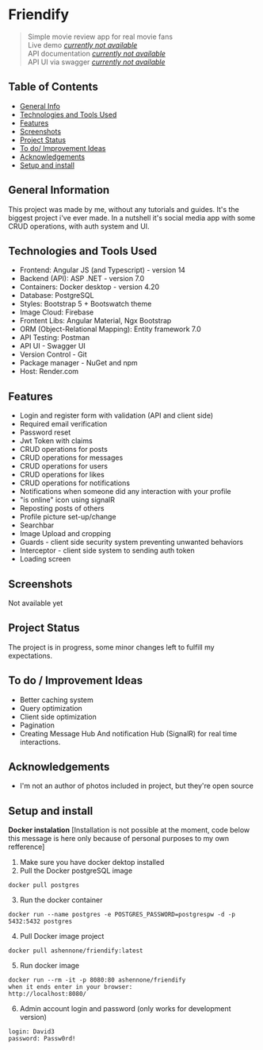 # Friendify

> Simple movie review app for real movie fans\
> Live demo [_currently not available_]()\
> API documentation [_currently not available_]()\
> API UI via swagger [_currently not available_]()

## Table of Contents

-  [General Info](#general-information)
-  [Technologies and Tools Used](#technologies-and-tools-used)
-  [Features](#features)
-  [Screenshots](#screenshots)
-  [Project Status](#project-status)
-  [To do/ Improvement Ideas](#to-do--improvement-ideas)
-  [Acknowledgements](#acknowledgements)
-  [Setup and install](#setup-and-install)

## General Information

This project was made by me, without any tutorials and guides. It's the biggest project i've ever made. In a nutshell it's social media app with some CRUD operations, with auth system and UI.

## Technologies and Tools Used

-  Frontend: Angular JS (and Typescript) - version 14
-  Backend (API): ASP .NET - version 7.0
-  Containers: Docker desktop - version 4.20
-  Database: PostgreSQL
-  Styles: Bootstrap 5 + Bootswatch theme
-  Image Cloud: Firebase
-  Frontent Libs: Angular Material, Ngx Bootstrap
-  ORM (Object-Relational Mapping): Entity framework 7.0
-  API Testing: Postman
-  API UI - Swagger UI
-  Version Control - Git
-  Package manager - NuGet and npm
-  Host: Render.com

## Features

-  Login and register form with validation (API and client side)
-  Required email verification
-  Password reset
-  Jwt Token with claims
-  CRUD operations for posts
-  CRUD operations for messages
-  CRUD operations for users
-  CRUD operations for likes
-  CRUD operations for notifications
-  Notifications when someone did any interaction with your profile
-  "is online" icon using signalR
-  Reposting posts of others
-  Profile picture set-up/change
-  Searchbar
-  Image Upload and cropping
-  Guards - client side security system preventing unwanted behaviors
-  Interceptor - client side system to sending auth token
-  Loading screen

## Screenshots

Not available yet

## Project Status

The project is in progress, some minor changes left to fulfill my expectations.

## To do / Improvement Ideas

-  Better caching system
-  Query optimization
-  Client side optimization
-  Pagination
-  Creating Message Hub And notification Hub (SignalR) for real time interactions.

## Acknowledgements

-  I'm not an author of photos included in project, but they're open source

## Setup and install

**Docker instalation**
[Installation is not possible at the moment, code below this message is here only because of personal purposes to my own refference]

1. Make sure you have docker dektop installed
2. Pull the Docker postgreSQL image

```
docker pull postgres
```

3. Run the docker container

```
docker run --name postgres -e POSTGRES_PASSWORD=postgrespw -d -p 5432:5432 postgres
```

4. Pull Docker image project

```
docker pull ashennone/friendify:latest
```

5. Run docker image

```
docker run --rm -it -p 8080:80 ashennone/friendify
when it ends enter in your browser:
http://localhost:8080/
```

6. Admin account login and password (only works for development version)

```
login: David3
password: Passw0rd!
```
